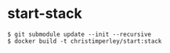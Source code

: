 # start-stack

```
$ git submodule update --init --recursive
$ docker build -t christimperley/start:stack
```
